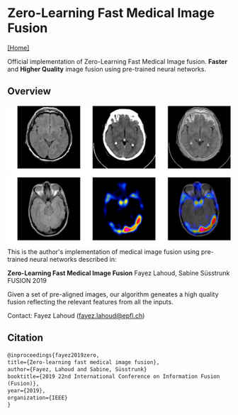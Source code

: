 # Zero-Learning Fast Medical Image Fusion
[[Home]](http://fayez.me)

Official implementation of Zero-Learning Fast Medical Image fusion.
**Faster** and **Higher Quality** image fusion using pre-trained neural networks.

## Overview
![](example.png)
![](example1.png)
This is the author's implementation of medical image fusion using pre-trained neural networks described in:

**Zero-Learning Fast Medical Image Fusion**
Fayez Lahoud, Sabine Süsstrunk
FUSION 2019

Given a set of pre-aligned images, our algorithm geneates a high quality fusion reflecting the relevant features from all the inputs.

Contact: Fayez Lahoud (fayez.lahoud@epfl.ch)

## Citation
```
@inproceedings{fayez2019zero,
title={Zero-learning fast medical image fusion},
author={Fayez, Lahoud and Sabine, Süsstrunk}
booktitle={2019 22nd International Conference on Information Fusion (Fusion)},
year={2019},
organization={IEEE}
}
```